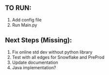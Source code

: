 ## TO RUN:
1. Add config file
2. Run Main.py

## Next Steps (Missing):
1. Fix online std dev without python library
2. Test with all edges for Snowflake and PreProd
3. Update documentation
4. Java implementation?
